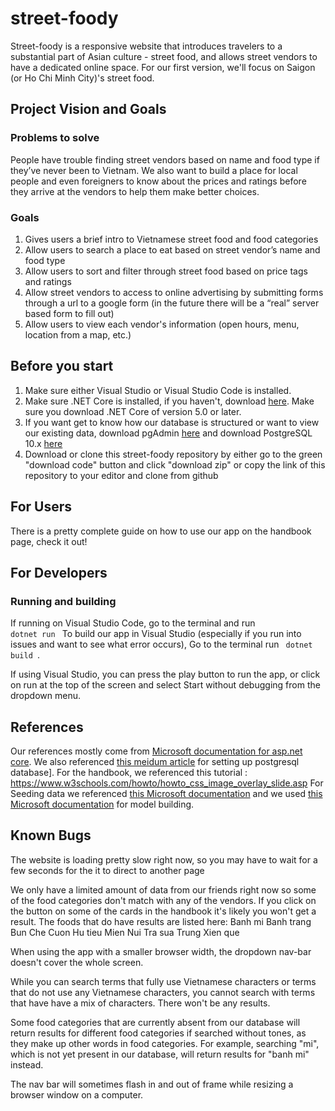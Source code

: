 # street-foody

Street-foody is a responsive website that introduces travelers to a substantial part of Asian culture - street food, and allows street vendors to have a dedicated online space. For our first version, we'll focus on Saigon (or Ho Chi Minh City)'s street food.


## Project Vision and Goals

### Problems to solve

People have trouble finding street vendors based on name and food type if they’ve never been to Vietnam. We also want to build a place for local people and even foreigners to know about the prices and ratings before they arrive at the vendors to help them make better choices. 

### Goals

1. Gives users a brief intro to Vietnamese street food and food categories 
2. Allow users to search  a place to eat based on street vendor’s name and food type
3. Allow users to sort and filter through street food based on price tags and ratings
4. Allow street vendors to access to online advertising by submitting forms through a url to a google form (in the future there will be a “real” server based form to fill out)
5. Allow users to view each vendor's information (open hours, menu, location from a map, etc.)





## Before you start

1. Make sure either Visual Studio or Visual Studio Code is installed.
2. Make sure .NET Core is installed, if you haven't, download [here](https://dotnet.microsoft.com/download). Make sure you download .NET Core of version 5.0 or later.
3. If you want get to know how our database is structured or want to view our existing data, download pgAdmin [here](https://www.pgadmin.org) and download PostgreSQL 10.x [here](https://postgresapp.com/downloads.html)
4. Download or clone this street-foody repository by either go to the green "download code" button and click "download zip" or copy the link of this repository to your editor and clone from github



## For Users

There is a pretty complete guide on how to use our app on the handbook page, check it out! 


## For Developers 

### Running and building

If running on Visual Studio Code, go to the terminal and run  <code> dotnet run </code>
To build our app in Visual Studio (especially if you run into issues and want to see what error occurs), 
Go to the terminal run <code> dotnet build </code>.

If using Visual Studio, you can press the play button to run the app, or click on run at the top of the screen and select
Start without debugging from the dropdown menu. 

## References 

Our references mostly come from [Microsoft documentation for asp.net core](https://docs.microsoft.com/en-us/aspnet/core/?view=aspnetcore-5.0).
We also referenced [this meidum article](https://medium.com/@agavatar/webapi-with-net-core-and-postgres-in-visual-studio-code-8b3587d12823) for setting up postgresql database]. For the handbook, we referenced this tutorial : https://www.w3schools.com/howto/howto_css_image_overlay_slide.asp For Seeding data we referenced [this Microsoft documentation](https://docs.microsoft.com/en-us/ef/core/modeling/data-seeding) and we used [this Microsoft documentation](https://docs.microsoft.com/en-us/aspnet/core/tutorials/first-mvc-app/adding-model?view=aspnetcore-5.0&tabs=visual-studio-code) for model building.


## Known Bugs

The website is loading pretty slow right now, so you may have to wait for a few seconds for the it to direct to another page

We only have a limited amount of data from our friends right now so some of the food categories don't match with any of the vendors. If you click on the button on some of the cards in the handbook it's likely you won't get a result. The foods that do have results are listed here:
Banh mi
Banh trang
Bun
Che
Cuon
Hu tieu
Mien
Nui
Tra sua
Trung
Xien que

When using the app with a smaller browser width, the dropdown nav-bar doesn't cover the whole screen. 

While you can search terms that fully use Vietnamese characters or terms that do not use any Vietnamese characters, you cannot search with terms that have have a mix of characters. There won't be any results. 

Some food categories that are currently absent from our database will return results for different food categories if searched without tones, as they make up other words in food categories. For example, searching "mi", which is not yet present in our database, will return results for "banh mi" instead.

The nav bar will sometimes flash in and out of frame while resizing a browser window on a computer. 



